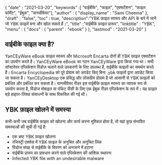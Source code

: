 {
  "date" : "2021-03-20",
  "keywords" :[ "वाईबीके", "फाइल", "एक्सटेंशन", "फाइल फॉर्मेट", "ईबुक", "यानसीवेयर"],
  "author" : {
    "display_name" : "Sami Cheema"
},
  "draft" : "false",
  "toc" : true,
  "description":"YBK फ़ाइल स्वरूप और API के बारे में जानें जो YBK फ़ाइलें बना और खोल सकते हैं।",
  "title" :"वाईबीके फ़ाइल प्रारूप",
  "linktitle" : "YBK",
  "menu" : {
    "docs" : {
      "parent" : "ebook"
}
},
  "lastmod" : "2021-03-20"
}

## वाईबीके फाइल क्या है? ##

YanCEyWare eBook फ़ाइल स्वरूप और Microsoft Encarta दोनों ही YBK फ़ाइल एक्सटेंशन का उपयोग करते हैं। YanCEyWare eBook का गठन YanCEyWare द्वारा किया गया था। सभी सॉफ्टवेयर एप्लिकेशन विंडोज़ चलाने वाले उपकरणों के लिए उपलब्ध हैं, वाईबीके फाइलों का समर्थन करते हैं। Encarta Encyclopedia को पूरे प्रोग्राम को अपडेट किए बिना .ybk फाइलों द्वारा अपडेट किया जा सकता है। YanCEyDesktop एक प्रसिद्ध और लोकप्रिय प्रोग्राम है जो आसानी से YBK फ़ाइलों को प्रबंधित और प्रबंधित कर सकता है। यानसीवेयर रीडर इस वाईबीके फ़ाइल स्वरूप का व्यापक रूप से उपयोग करता है, विंडोज मोबाइल या पॉकेट पीसी के लिए एक ईबुक रीडर एप्लिकेशन के रूप में। यह फ़ाइल बड़े हाइपर-लिंक्ड संसाधनों के साथ विकसित की गई थी।

## YBK फ़ाइल खोलने में समस्या ##

कभी-कभी जब वाईबीके फ़ाइल को खोलना और कार्य करना मुश्किल होता है, तो यहां कुछ संभावित समस्याओं की सूची दी गई है:

* एक भ्रष्ट YBK फ़ाइल खोलना
* रजिस्ट्री एक्सेस में YBK फ़ाइल के अनुचित और अनुचित लिंक
* विंडोज संग्रह से वाईबीके के विवरण को अनजाने में हटाना
* वाईबीके प्रारूप का प्रावधान करने वाले एप्लिकेशन की आंशिक स्थापना
*	Infected YBK file with an undesirable malware
